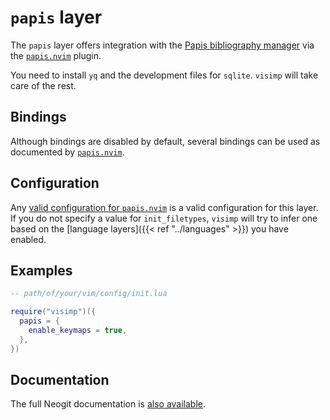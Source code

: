 # `papis` layer

The `papis` layer offers integration with the [Papis bibliography
manager](https://papis.readthedocs.io/en/latest/) via the
[`papis.nvim`](https://papis.readthedocs.io/en/latest/) plugin.

You need to install `yq` and the development files for `sqlite`. `visimp` will
take care of the rest.

## Bindings

Although bindings are disabled by default, several bindings can be used as
documented by [`papis.nvim`](https://github.com/jghauser/`papis.nvim`#keymaps).

## Configuration

Any [valid configuration for
`papis.nvim`](https://github.com/jghauser/papis.nvim#setup) is a valid
configuration for this layer. If you do not specify a value for
`init_filetypes`, `visimp` will try to infer one based on the [language
layers]({{< ref "../languages" >}}) you have enabled.

## Examples

```lua
-- path/of/your/vim/config/init.lua

require("visimp")({
  papis = {
    enable_keymaps = true,
  },
})
```

## Documentation

The full Neogit documentation is [also
available](https://github.com/jghauser/papis.nvim/blob/main/doc/papis.txt).
